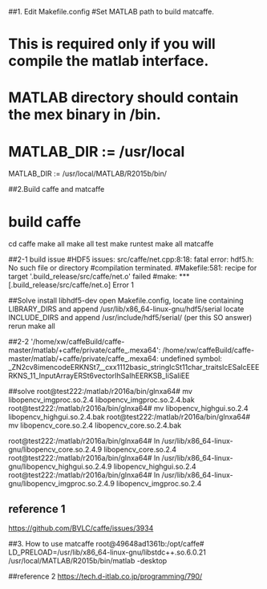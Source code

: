 ##1. Edit Makefile.config
#Set MATLAB path to build matcaffe.
# This is required only if you will compile the matlab interface.
# MATLAB directory should contain the mex binary in /bin.
# MATLAB_DIR := /usr/local
MATLAB_DIR := /usr/local/MATLAB/R2015b/bin/

##2.Build caffe and matcaffe
# build caffe

cd caffe
make all
make all test
make runtest
make all matcaffe

##2-1 build issue
#HDF5 issues: src/caffe/net.cpp:8:18: fatal error: hdf5.h: No such file or directory
#compilation terminated.
#Makefile:581: recipe for target '.build_release/src/caffe/net.o' failed
#make: *** [.build_release/src/caffe/net.o] Error 1

##Solve
install libhdf5-dev
open Makefile.config, locate line containing LIBRARY_DIRS and append /usr/lib/x86_64-linux-gnu/hdf5/serial
locate INCLUDE_DIRS and append /usr/include/hdf5/serial/ (per this SO answer)
rerun make all

##2-2 '/home/xw/caffeBuild/caffe-master/matlab/+caffe/private/caffe_.mexa64':
/home/xw/caffeBuild/caffe-master/matlab/+caffe/private/caffe_.mexa64: undefined
symbol:
_ZN2cv8imencodeERKNSt7__cxx1112basic_stringIcSt11char_traitsIcESaIcEEERKNS_11_InputArrayERSt6vectorIhSaIhEERKSB_IiSaIiEE

##solve
root@test222:/matlab/r2016a/bin/glnxa64# mv libopencv_imgproc.so.2.4 libopencv_imgproc.so.2.4.bak
root@test222:/matlab/r2016a/bin/glnxa64# mv libopencv_highgui.so.2.4 libopencv_highgui.so.2.4.bak
root@test222:/matlab/r2016a/bin/glnxa64# mv libopencv_core.so.2.4 libopencv_core.so.2.4.bak

root@test222:/matlab/r2016a/bin/glnxa64# ln /usr/lib/x86_64-linux-gnu/libopencv_core.so.2.4.9 libopencv_core.so.2.4
root@test222:/matlab/r2016a/bin/glnxa64# ln /usr/lib/x86_64-linux-gnu/libopencv_highgui.so.2.4.9 libopencv_highgui.so.2.4
root@test222:/matlab/r2016a/bin/glnxa64# ln /usr/lib/x86_64-linux-gnu/libopencv_imgproc.so.2.4.9 libopencv_imgproc.so.2.4

## reference 1
https://github.com/BVLC/caffe/issues/3934

##3. How to use matcaffe
root@49648ad1361b:/opt/caffe# LD_PRELOAD=/usr/lib/x86_64-linux-gnu/libstdc++.so.6.0.21 /usr/local/MATLAB/R2015b/bin/matlab -desktop

##reference 2
https://tech.d-itlab.co.jp/programming/790/